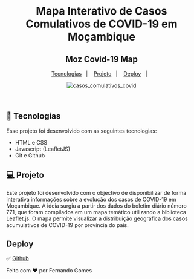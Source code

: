 <h1 align="center"> Mapa Interativo de Casos Comulativos de COVID-19 em Moçambique</h1>



<h2 align="center"> Moz Covid-19 Map </h2>


<p align="center">


</p>

<p align="center">
  <a href="#-tecnologias">Tecnologias</a>&nbsp;&nbsp;&nbsp;|&nbsp;&nbsp;&nbsp;
  <a href="#-projeto">Projeto</a>&nbsp;&nbsp;&nbsp;|&nbsp;&nbsp;&nbsp;
  <a href="#deploy">Deploy</a>&nbsp;&nbsp;&nbsp;|&nbsp;&nbsp;&nbsp;
</p>

<div align="center">

![casos_comulativos_covid](https://user-images.githubusercontent.com/59961857/232337680-4956c929-2779-47f4-abff-edd1618ccaf1.png)

</div>
<br>



## 🚀 Tecnologias

Esse projeto foi desenvolvido com as seguintes tecnologias:

- HTML e CSS
- Javascript (LeafletJS)
- Git e Github

## 💻 Projeto

Este projeto foi desenvolvido com o objectivo de disponibilizar de forma interativa informações sobre a evolução dos casos de COVID-19 em Moçambique. A ideia surgiu a partir dos dados do boletim diário número 771, que foram compilados em um mapa temático utilizando a biblioteca Leaflet.js. O mapa permite visualizar a distribuição geográfica dos casos acumulativos de COVID-19 por província do país.


## Deploy 
✅ [Github](https://fernandogomesfg.github.io/mozcovid19-map/)



Feito com ♥ por Fernando Gomes


